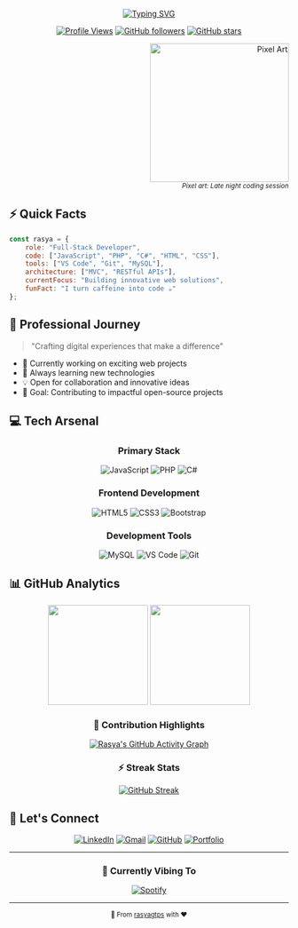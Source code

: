 <div align="center">

[![Typing SVG](https://readme-typing-svg.demolab.com?font=Montserrat&weight=600&size=28&pause=1000&color=6793F7&center=true&vCenter=true&width=435&lines=Welcome+to+my+digital+space!;I'm+Rasya+Rayhan;Full-Stack+Developer;Problem+Solver;Tech+Enthusiast)](https://git.io/typing-svg)

[![Profile Views](https://komarev.com/ghpvc/?username=rasyagtps&color=6793F7&style=flat-square)](https://github.com/rasyagtps)
[![GitHub followers](https://img.shields.io/github/followers/rasyagtps?style=flat-square&color=6793F7)](https://github.com/rasyagtps?tab=followers)
[![GitHub stars](https://img.shields.io/github/stars/rasyagtps?style=flat-square&color=6793F7)](https://github.com/rasyagtps?tab=stars)

</div>

<div align="right">
  <img src="https://github.com/user-attachments/assets/3dd95ed7-9349-404f-8506-a3ad9a4cf5fb" alt="Pixel Art" width="250">
  <br>
  <sub><i>Pixel art: Late night coding session</i></sub>
</div>

## ⚡ Quick Facts

```javascript
const rasya = {
    role: "Full-Stack Developer",
    code: ["JavaScript", "PHP", "C#", "HTML", "CSS"],
    tools: ["VS Code", "Git", "MySQL"],
    architecture: ["MVC", "RESTful APIs"],
    currentFocus: "Building innovative web solutions",
    funFact: "I turn caffeine into code ☕"
};
```

## 💫 Professional Journey

> "Crafting digital experiences that make a difference"

- 🚀 Currently working on exciting web projects
- 🌱 Always learning new technologies
- 💡 Open for collaboration and innovative ideas
- 🎯 Goal: Contributing to impactful open-source projects

## 💻 Tech Arsenal

<div align="center">

### Primary Stack
![JavaScript](https://img.shields.io/badge/-JavaScript-F7DF1E?style=for-the-badge&logo=javascript&logoColor=black)
![PHP](https://img.shields.io/badge/-PHP-777BB4?style=for-the-badge&logo=php&logoColor=white)
![C#](https://img.shields.io/badge/-C%23-239120?style=for-the-badge&logo=c-sharp&logoColor=white)

### Frontend Development
![HTML5](https://img.shields.io/badge/-HTML5-E34F26?style=for-the-badge&logo=html5&logoColor=white)
![CSS3](https://img.shields.io/badge/-CSS3-1572B6?style=for-the-badge&logo=css3&logoColor=white)
![Bootstrap](https://img.shields.io/badge/-Bootstrap-7952B3?style=for-the-badge&logo=bootstrap&logoColor=white)

### Development Tools
![MySQL](https://img.shields.io/badge/-MySQL-4479A1?style=for-the-badge&logo=mysql&logoColor=white)
![VS Code](https://img.shields.io/badge/-VS_Code-007ACC?style=for-the-badge&logo=visual-studio-code&logoColor=white)
![Git](https://img.shields.io/badge/-Git-F05032?style=for-the-badge&logo=git&logoColor=white)

</div>

## 📊 GitHub Analytics

<div align="center">

<img height="180em" src="https://github-readme-stats.vercel.app/api?username=rasyagtps&show_icons=true&theme=tokyonight&include_all_commits=true&count_private=true&border_radius=15&hide_border=true&bg_color=0D1117"/>

<img height="180em" src="https://github-readme-stats.vercel.app/api/top-langs/?username=rasyagtps&layout=compact&langs_count=7&theme=tokyonight&border_radius=15&hide_border=true&bg_color=0D1117"/>

### 🌟 Contribution Highlights
[![Rasya's GitHub Activity Graph](https://github-readme-activity-graph.vercel.app/graph?username=rasyagtps&theme=tokyo-night&hide_border=true&bg_color=0D1117)](https://github.com/rasyagtps)

### ⚡ Streak Stats
[![GitHub Streak](https://streak-stats.demolab.com/?user=RasyaGtps)](https://git.io/streak-stats)

</div>

## 🤝 Let's Connect

<div align="center">

[![LinkedIn](https://img.shields.io/badge/-LINKEDIN-0077B5?style=for-the-badge&logo=linkedin&logoColor=white)](https://www.linkedin.com/in/your-linkedin)
[![Gmail](https://img.shields.io/badge/-GMAIL-D14836?style=for-the-badge&logo=gmail&logoColor=white)](mailto:your.email@gmail.com)
[![GitHub](https://img.shields.io/badge/-GITHUB-181717?style=for-the-badge&logo=github&logoColor=white)](https://github.com/rasyagtps)
[![Portfolio](https://img.shields.io/badge/-PORTFOLIO-000000?style=for-the-badge&logo=react&logoColor=white)](https://your-portfolio.com)

</div>

<div align="center">

---

### 🎵 Currently Vibing To
[![Spotify](https://novatorem-nowplaying-lime.vercel.app/api/spotify)](https://open.spotify.com/user/YOUR_SPOTIFY_ID)

---

<sub>🌟 From [rasyagtps](https://github.com/rasyagtps) with ❤️</sub>

</div>
